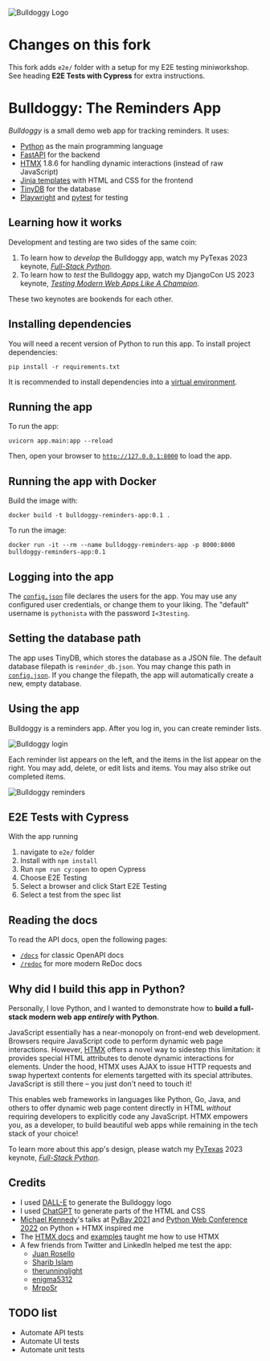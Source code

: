 ![Bulldoggy Logo](static/img/logos/bulldoggy-100px.png)

# Changes on this fork

This fork adds `e2e/` folder with a setup for my E2E testing miniworkshop. See heading **E2E Tests with Cypress** for extra instructions.

# Bulldoggy: The Reminders App

_Bulldoggy_ is a small demo web app for tracking reminders.
It uses:

- [Python](https://www.python.org/) as the main programming language
- [FastAPI](https://fastapi.tiangolo.com/) for the backend
- [HTMX](https://htmx.org/) 1.8.6 for handling dynamic interactions (instead of raw JavaScript)
- [Jinja templates](https://jinja.palletsprojects.com/en/3.1.x/) with HTML and CSS for the frontend
- [TinyDB](https://tinydb.readthedocs.io/en/latest/index.html) for the database
- [Playwright](https://playwright.dev/python/) and [pytest](https://docs.pytest.org/) for testing

## Learning how it works

Development and testing are two sides of the same coin:

1. To learn how to _develop_ the Bulldoggy app, watch my PyTexas 2023 keynote, [_Full-Stack Python_](https://www.youtube.com/watch?v=ka5KRLUn47s).
2. To learn how to _test_ the Bulldoggy app, watch my DjangoCon US 2023 keynote, [_Testing Modern Web Apps Like A Champion_](https://2023.djangocon.us/talks/keynote-testing-modern-web-apps-like-a-champion/).

These two keynotes are bookends for each other.

## Installing dependencies

You will need a recent version of Python to run this app.
To install project dependencies:

```
pip install -r requirements.txt
```

It is recommended to install dependencies into a [virtual environment](https://docs.python.org/3/library/venv.html).

## Running the app

To run the app:

```
uvicorn app.main:app --reload
```

Then, open your browser to [`http://127.0.0.1:8000`](http://127.0.0.1:8000) to load the app.

## Running the app with Docker

Build the image with:

```
docker build -t bulldoggy-reminders-app:0.1 .
```

To run the image:

```
docker run -it --rm --name bulldoggy-reminders-app -p 8000:8000 bulldoggy-reminders-app:0.1
```

## Logging into the app

The [`config.json`](config.json) file declares the users for the app.
You may use any configured user credentials, or change them to your liking.
The "default" username is `pythonista` with the password `I<3testing`.

## Setting the database path

The app uses TinyDB, which stores the database as a JSON file.
The default database filepath is `reminder_db.json`.
You may change this path in [`config.json`](config.json).
If you change the filepath, the app will automatically create a new, empty database.

## Using the app

Bulldoggy is a reminders app.
After you log in, you can create reminder lists.

![Bulldoggy login](static/img/readme/bulldoggy-login.png)

Each reminder list appears on the left,
and the items in the list appear on the right.
You may add, delete, or edit lists and items.
You may also strike out completed items.

![Bulldoggy reminders](static/img/readme/bulldoggy-reminders.png)

## E2E Tests with Cypress

With the app running

1. navigate to `e2e/` folder
2. Install with `npm install`
3. Run `npm run cy:open` to open Cypress
4. Choose E2E Testing
5. Select a browser and click Start E2E Testing
6. Select a test from the spec list

## Reading the docs

To read the API docs, open the following pages:

- [`/docs`](http://127.0.0.1:8000/docs) for classic OpenAPI docs
- [`/redoc`](http://127.0.0.1:8000/redoc) for more modern ReDoc docs

## Why did I build this app in Python?

Personally, I love Python, and I wanted to demonstrate how to **build a full-stack modern web app _entirely_ with Python**.

JavaScript essentially has a near-monopoly on front-end web development.
Browsers require JavaScript code to perform dynamic web page interactions.
However, [HTMX](https://htmx.org/) offers a novel way to sidestep this limitation:
it provides special HTML attributes to denote dynamic interactions for elements.
Under the hood, HTMX uses AJAX to issue HTTP requests and swap hypertext contents for elements targetted with its special attributes.
JavaScript is still there – you just don't need to touch it!

This enables web frameworks in languages like Python, Go, Java, and others to offer dynamic web page content
directly in HTML _without_ requiring developers to explicitly code any JavaScript.
HTMX empowers you, as a developer, to build beautiful web apps while remaining in the tech stack of your choice!

To learn more about this app's design, please watch my [PyTexas](https://www.pytexas.org/) 2023 keynote,
[_Full-Stack Python_](https://www.youtube.com/watch?v=ka5KRLUn47s).

## Credits

- I used [DALL-E](https://labs.openai.com/) to generate the Bulldoggy logo
- I used [ChatGPT](https://chat-gpt.org/chat) to generate parts of the HTML and CSS
- [Michael Kennedy](https://twitter.com/mkennedy)'s talks at [PyBay 2021](https://www.youtube.com/watch?v=10G874qqtrc) and [Python Web Conference 2022](https://www.youtube.com/watch?v=10G874qqtrc_) on Python + HTMX inspired me
- The [HTMX docs](https://htmx.org/docs/) and [examples](https://htmx.org/examples/) taught me how to use HTMX
- A few friends from Twitter and LinkedIn helped me test the app:
  - [Juan Rosello](https://www.linkedin.com/in/juanrosello/)
  - [Sharib Islam](https://www.linkedin.com/in/sharibislamqa/)
  - [therunninglight](https://twitter.com/therunninglight)
  - [enigma5312](https://twitter.com/enigma5312)
  - [MrpoSr](https://twitter.com/MrpoSr)

## TODO list

- Automate API tests
- Automate UI tests
- Automate unit tests
